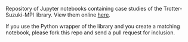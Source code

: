 Repository of Jupyter notebooks containing case studies of the Trotter-Suzuki-MPI library. View them online [here](http://nbviewer.ipython.org/github/trotter-suzuki-mpi/notebooks/tree/master/).

If you use the Python wrapper of the library and you create a matching notebook, please fork this repo and send a pull request for inclusion.
